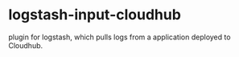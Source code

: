 # logstash-input-cloudhub
plugin for logstash, which pulls logs from a application deployed to Cloudhub.